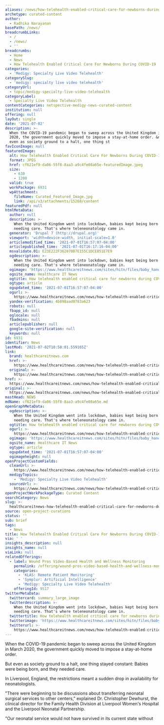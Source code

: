 ```yaml
---
aliases: /news/how-telehealth-enabled-critical-care-for-newborns-during-covid-19
archetype: curated-content
author:
  - Radhika Narayanan
basePath: /news/
breadcrumbLinks:
  - /
  - /news/
  - ''
breadcrumbs:
  - Home
  - News
  - How Telehealth Enabled Critical Care For Newborns During COVID-19
categories:
  - 'Medigy: Specialty Live Video Telehealth'
categorySlug:
  - 'medigy: specialty live video telehealth'
categoryUrl:
  - topic/medigy-specialty-live-video-telehealth
categoryLabel:
  - Specialty Live Video Telehealth
contentCategories: netspective-medigy-news-curated-content
institution: null
offering: null
layOut: single
date: '2021-07-02'
description: >-
  When the COVID-19 pandemic began to sweep across the United Kingdom in March
  2020, the government quickly moved to impose a stay-at-home order. &nbsp;But
  even as society ground to a halt, one thing st
favIconImage: null
featuredImage:
  alt: How Telehealth Enabled Critical Care For Newborns During COVID-19
  format: JPEG
  href: cf621ef9-da06-55f8-8aa3-a9c4fe08a65e-featuredImage.jpeg
  size:
    - 630
    - 1200
  valid: true
  workPackage: 6931
  wpAttachment:
    fileName: Curated_Featured_Image.jpg
    link: /api/v3/attachments/15268/content
featuredPdf: null
htmlMetaData:
  author: null
  description: >-
    When the United Kingdom went into lockdown, babies kept being born and kept
    needing care. That's where teleneonatology came in.
  generator: 'Drupal 7 (http://drupal.org)'
  viewport: 'width=device-width, initial-scale=1.0'
  articlemodified_time: '2021-07-01T16:57:07-04:00'
  articlepublished_time: '2021-07-01T16:17:16-04:00'
  msvalidate.01: E23E222F362070D7E155C1DCE851E7E9
  ogdescription: >-
    When the United Kingdom went into lockdown, babies kept being born and kept
    needing care. That's where teleneonatology came in.
  ogimage: 'https://www.healthcareitnews.com/sites/hitn/files/baby_hand_pexels_1200.jpg'
  ogsite_name: Healthcare IT News
  ogtitle: How telehealth enabled critical care for newborns during COVID-19
  ogtype: article
  ogupdated_time: '2021-07-01T16:57:07-04:00'
  ogurl: >-
    https://www.healthcareitnews.com/news/how-telehealth-enabled-critical-care-newborns-during-covid-19
  yandex-verification: 4b898aad0783a623
  robots: null
  fbapp_id: null
  oglocale: null
  fbadmins: null
  articlepublisher: null
  google-site-verification: null
  keywords: null
id: 6931
identifier: News
lastMod: '2021-07-02T10:58:01.559165Z'
link:
  brand: healthcareitnews.com
  href: >-
    https://www.healthcareitnews.com/news/how-telehealth-enabled-critical-care-newborns-during-covid-19
  original: >-
    https://www.healthcareitnews.com/news/how-telehealth-enabled-critical-care-newborns-during-covid-19
href: >-
  https://www.healthcareitnews.com/news/how-telehealth-enabled-critical-care-newborns-during-covid-19
original: >-
  https://www.healthcareitnews.com/news/how-telehealth-enabled-critical-care-newborns-during-covid-19
mastHead: NEWS
mdName: cf621ef9-da06-55f8-8aa3-a9c4fe08a65e.md
openGraphMetaData:
  ogdescription: >-
    When the United Kingdom went into lockdown, babies kept being born and kept
    needing care. That's where teleneonatology came in.
  ogtitle: How telehealth enabled critical care for newborns during COVID-19
  ogurl: >-
    https://www.healthcareitnews.com/news/how-telehealth-enabled-critical-care-newborns-during-covid-19
  ogimage: 'https://www.healthcareitnews.com/sites/hitn/files/baby_hand_pexels_1200.jpg'
  ogsite_name: Healthcare IT News
  ogtype: article
  ogupdated_time: '2021-07-01T16:57:07-04:00'
  ogimageheight: null
openProjectCustomFields:
  cleanUrl: >-
    https://www.healthcareitnews.com/news/how-telehealth-enabled-critical-care-newborns-during-covid-19
  medigyTopics:
    - 'Medigy: Specialty Live Video Telehealth'
  sourceUrl: >-
    https://www.healthcareitnews.com/news/how-telehealth-enabled-critical-care-newborns-during-covid-19
openProjectWorkPackageType: Curated Content
searchCategory: News
slug: >-
  healthcareitnews-how-telehealth-enabled-critical-care-for-newborns-during-covid-19
source: open-project-curations
status: ''
sub: brief
tags:
  - News
title: How Telehealth Enabled Critical Care For Newborns During COVID-19
via: ' '
insights_description: null
insights_name: null
viaLink: null
relatedOfferings:
  - label: Wound Pros Video-Based Health and Wellness Monitoring
    permalink: /offering/wound-pros-video-based-health-and-wellness-monitoring
    categories:
      - 'KLAS: Remote Patient Monitoring'
      - 'Symplur: Artificial Intelligence'
      - 'Medigy: Specialty Live Video Telehealth'
    offeringId: 9517
twitterMetaData:
  twittercard: summary_large_image
  twitterdescription: >-
    When the United Kingdom went into lockdown, babies kept being born and kept
    needing care. That's where teleneonatology came in.
  twittertitle: How telehealth enabled critical care for newborns during COVID-19
  twitterimage: 'https://www.healthcareitnews.com/sites/hitn/files/baby_hand_pexels_1200.jpg'
  twitterurl: >-
    https://www.healthcareitnews.com/news/how-telehealth-enabled-critical-care-newborns-during-covid-19
---
```

<p>When the COVID-19 pandemic began to sweep across the United Kingdom in March 2020, the government quickly moved to impose a stay-at-home order. &nbsp;</p><p>But even as society ground to a halt, one thing stayed constant: Babies were being born, and they needed care.&nbsp; &nbsp;</p><p>In Liverpool, England, the restrictions meant a sudden drop in availability for neonatologists.&nbsp; &nbsp;</p><p>"There were beginning to be discussions about transferring neonatal surgical services to other centers," explained Dr. Christopher Dewhurst, the clinical director for the Family Health Division at Liverpool Women's Hospital and the Liverpool Neonatal Partnership.&nbsp; &nbsp;</p><p>"Our neonatal service would not have survived in its current state without</p>
